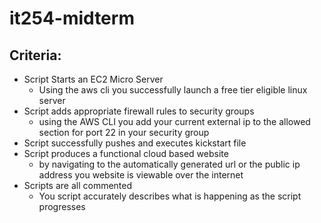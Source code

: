 # it254-midterm
## Criteria:
- Script Starts an EC2 Micro Server
  - Using the aws cli you successfully launch a free tier eligible linux server
- Script adds appropriate firewall rules to security groups
  - using the AWS CLI you add your current external ip to the allowed  section for port 22 in your security group
- Script successfully pushes and executes kickstart file
- Script produces a functional cloud based website
  - by navigating to the automatically generated url or the public ip address you website is viewable over the internet
- Scripts are all commented
  - You script accurately describes what is happening as the script progresses

